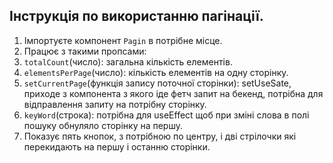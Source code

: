## Інструкція по використанню пагінації.

1. Імпортуєте компонент `Pagin` в потрібне місце.
2. Працює з такими пропсами:
3. `totalCount`(число): загальна кількість елементів.
4. `elementsPerPage`(число): кількість елементів на одну сторінку.
5. `setCurrentPage`(функція запису поточної сторінки): setUseSate, приходе з компонента з якого іде фетч запит на бекенд, потрібна для відправлення запиту на потрібну сторінку.
6. `keyWord`(строка): потрібна для useEffect щоб при зміні слова в полі пошуку обнуляло сторінку на першу.
7. Показує пять кнопок, з потрібною по центру, і дві стрілочки які перекидають на першу і останню сторінки.
